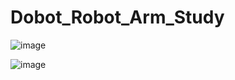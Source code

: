 # Dobot_Robot_Arm_Study

![image](https://github.com/junxian428/Dobot_Robot_Arm_Study/assets/58724748/cb926c83-174d-4e1e-a78c-d4333ccb7472)

![image](https://github.com/junxian428/Dobot_Robot_Arm_Study/assets/58724748/611ad418-88ef-4765-a71b-853956402329)

